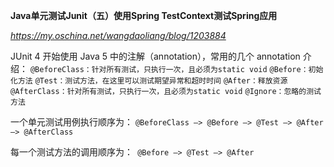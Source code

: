 **Java单元测试Junit（五）使用Spring TestContext测试Spring应用**

*https://my.oschina.net/wangdaoliang/blog/1203884*



JUnit 4 开始使用 Java 5 中的注解（annotation），常用的几个 annotation 介绍： 
`@BeforeClass：针对所有测试，只执行一次，且必须为static void` 
`@Before：初始化方法` 
`@Test：测试方法，在这里可以测试期望异常和超时时间` 
`@After：释放资源` 
`@AfterClass：针对所有测试，只执行一次，且必须为static void` 
`@Ignore：忽略的测试方法`

一个单元测试用例执行顺序为： `@BeforeClass –> @Before –> @Test –> @After –> @AfterClass` 

每一个测试方法的调用顺序为：` @Before –> @Test –> @After`

